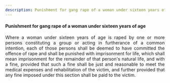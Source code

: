 ```yaml
---
description: Punishment for gang rape of a woman under sixteen years of age
---
```


#### Punishment for gang rape of a woman under sixteen years of age
<div style="text-align: justify">

Where a woman under sixteen years of age is raped by one or more persons constituting a group or acting in furtherance of a common intention, each of those persons shall be deemed to have committed the offence of rape and shall be punished with imprisonment for life, which shall mean imprisonment for the remainder of that person's natural life, and with a fine, provided that such a fine shall be just and reasonable to meet the medical expenses and rehabilitation of the victim, and further provided that any fine imposed under this section shall be paid to the victim.

</div>
